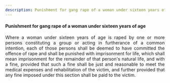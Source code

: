 ```yaml
---
description: Punishment for gang rape of a woman under sixteen years of age
---
```


#### Punishment for gang rape of a woman under sixteen years of age
<div style="text-align: justify">

Where a woman under sixteen years of age is raped by one or more persons constituting a group or acting in furtherance of a common intention, each of those persons shall be deemed to have committed the offence of rape and shall be punished with imprisonment for life, which shall mean imprisonment for the remainder of that person's natural life, and with a fine, provided that such a fine shall be just and reasonable to meet the medical expenses and rehabilitation of the victim, and further provided that any fine imposed under this section shall be paid to the victim.

</div>
